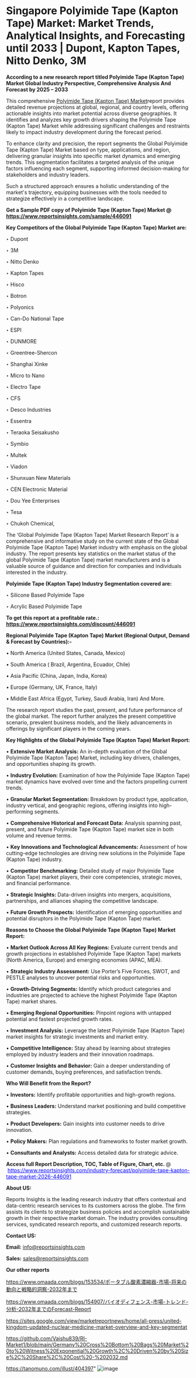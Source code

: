 # Singapore Polyimide Tape (Kapton Tape) Market: Market Trends, Analytical Insights, and Forecasting until 2033 | Dupont, Kapton Tapes, Nitto Denko, 3M

<strong>According to a new research report titled Polyimide Tape (Kapton Tape) Market Global Industry Perspective, Comprehensive Analysis And Forecast by 2025 – 2033</strong>

This comprehensive <a href=https://www.reportsinsights.com/sample/446091>Polyimide Tape (Kapton Tape) Market</a>report provides detailed revenue projections at global, regional, and country levels, offering actionable insights into market potential across diverse geographies. It identifies and analyzes key growth drivers shaping the Polyimide Tape (Kapton Tape) Market while addressing significant challenges and restraints likely to impact industry development during the forecast period.

To enhance clarity and precision, the report segments the Global Polyimide Tape (Kapton Tape) Market based on type, applications, and region, delivering granular insights into specific market dynamics and emerging trends. This segmentation facilitates a targeted analysis of the unique factors influencing each segment, supporting informed decision-making for stakeholders and industry leaders.

Such a structured approach ensures a holistic understanding of the market's trajectory, equipping businesses with the tools needed to strategize effectively in a competitive landscape.

<strong>Get a Sample PDF copy of Polyimide Tape (Kapton Tape) Market </strong><strong>@<a href=https://www.reportsinsights.com/sample/446091 style=color:#0000ff;> https://www.reportsinsights.com/sample/446091</a></strong></font>

<strong>Key Competitors of the Global Polyimide Tape (Kapton Tape) Market are:</strong>

‣ Dupont

‣ 3M

‣ Nitto Denko

‣ Kapton Tapes

‣ Hisco

‣ Botron

‣ Polyonics

‣ Can-Do National Tape

‣ ESPI

‣ DUNMORE

‣ Greentree-Shercon

‣ Shanghai Xinke

‣ Micro to Nano

‣ Electro Tape

‣ CFS

‣ Desco Industries

‣ Essentra

‣ Teraoka Seisakusho

‣ Symbio

‣ Multek

‣ Viadon

‣ Shunxuan New Materials

‣ CEN Electronic Material

‣ Dou Yee Enterprises

‣ Tesa

‣ Chukoh Chemical,

The ‘Global Polyimide Tape (Kapton Tape) Market Research Report’ is a comprehensive and informative study on the current state of the Global Polyimide Tape (Kapton Tape) Market industry with emphasis on the global industry. The report presents key statistics on the market status of the global Polyimide Tape (Kapton Tape) market manufacturers and is a valuable source of guidance and direction for companies and individuals interested in the industry.

<strong>Polyimide Tape (Kapton Tape) Industry Segmentation covered are:</strong>

‣ Silicone Based Polyimide Tape

‣ Acrylic Based Polyimide Tape

<strong>To get this report at a profitable rate.: <a href=https://www.reportsinsights.com/discount/446091 style=color:#0000ff;>https://www.reportsinsights.com/discount/446091</a></strong></font>

<strong>Regional Polyimide Tape (Kapton Tape) Market (Regional Output, Demand &amp; Forecast by Countries):-</strong>

• North America (United States, Canada, Mexico)

• South America ( Brazil, Argentina, Ecuador, Chile)

• Asia Pacific (China, Japan, India, Korea)

• Europe (Germany, UK, France, Italy)

• Middle East Africa (Egypt, Turkey, Saudi Arabia, Iran) And More.

The research report studies the past, present, and future performance of the global market. The report further analyzes the present competitive scenario, prevalent business models, and the likely advancements in offerings by significant players in the coming years.

<strong>Key Highlights of the Global Polyimide Tape (Kapton Tape) Market Report:</strong>

• <strong>Extensive Market Analysis:</strong> An in-depth evaluation of the Global Polyimide Tape (Kapton Tape) Market, including key drivers, challenges, and opportunities shaping its growth.

• <strong>Industry Evolution:</strong> Examination of how the Polyimide Tape (Kapton Tape) market dynamics have evolved over time and the factors propelling current trends.

• <strong>Granular Market Segmentation:</strong> Breakdown by product type, application, industry vertical, and geographic regions, offering insights into high-performing segments.

• <strong>Comprehensive Historical and Forecast Data:</strong> Analysis spanning past, present, and future Polyimide Tape (Kapton Tape) market size in both volume and revenue terms.

• <strong>Key Innovations and Technological Advancements:</strong> Assessment of how cutting-edge technologies are driving new solutions in the Polyimide Tape (Kapton Tape) industry.

• <strong>Competitor Benchmarking:</strong> Detailed study of major Polyimide Tape (Kapton Tape) market players, their core competencies, strategic moves, and financial performance.

• <strong>Strategic Insights:</strong> Data-driven insights into mergers, acquisitions, partnerships, and alliances shaping the competitive landscape.

• <strong>Future Growth Prospects:</strong> Identification of emerging opportunities and potential disruptors in the Polyimide Tape (Kapton Tape) market.

<strong>Reasons to Choose the Global Polyimide Tape (Kapton Tape) Market Report:</strong>

• <strong>Market Outlook Across All Key Regions:</strong> Evaluate current trends and growth projections in established Polyimide Tape (Kapton Tape) markets (North America, Europe) and emerging economies (APAC, MEA).

• <strong>Strategic Industry Assessment:</strong> Use Porter’s Five Forces, SWOT, and PESTLE analyses to uncover potential risks and opportunities.

• <strong>Growth-Driving Segments:</strong> Identify which product categories and industries are projected to achieve the highest Polyimide Tape (Kapton Tape) market shares.

• <strong>Emerging Regional Opportunities:</strong> Pinpoint regions with untapped potential and fastest projected growth rates.

• <strong>Investment Analysis:</strong> Leverage the latest Polyimide Tape (Kapton Tape) market insights for strategic investments and market entry.

• <strong>Competitive Intelligence:</strong> Stay ahead by learning about strategies employed by industry leaders and their innovation roadmaps.

• <strong>Customer Insights and Behavior:</strong> Gain a deeper understanding of customer demands, buying preferences, and satisfaction trends.

<strong>Who Will Benefit from the Report?</strong>

• <strong>Investors:</strong> Identify profitable opportunities and high-growth regions.

• <strong>Business Leaders:</strong> Understand market positioning and build competitive strategies.

• <strong>Product Developers:</strong> Gain insights into customer needs to drive innovation.

• <strong>Policy Makers:</strong> Plan regulations and frameworks to foster market growth.

• <strong>Consultants and Analysts:</strong> Access detailed data for strategic advice.
</ul>
<strong>Access full Report Description, TOC, Table of Figure, Chart, etc. </strong>@  <a href=https://www.reportsinsights.com/industry-forecast/polyimide-tape-kapton-tape-market-2026-446091 style=color:#0000ff;>https://www.reportsinsights.com/industry-forecast/polyimide-tape-kapton-tape-market-2026-446091</a></font>

<strong><strong>About US</strong>:</strong>

Reports Insights is the leading research industry that offers contextual and data-centric research services to its customers across the globe. The firm assists its clients to strategize business policies and accomplish sustainable growth in their respective market domain. The industry provides consulting services, syndicated research reports, and customized research reports.

<strong>Contact US:</strong>

<p class=""""><b>Email:</b> <a href=mailto:info@reportsinsights.com>info@reportsinsights.com</a></p>
<p class=""""><b>Sales:</b> <a href=mailto:sales@reportsinsights.com>sales@reportsinsights.com</a></p>

<strong>Our other reports</strong>

<a href=https://www.omaada.com/blogs/153534/ポータブル酸素濃縮器-市場-将来の動向と戦略的洞察-2032年まで>https://www.omaada.com/blogs/153534/ポータブル酸素濃縮器-市場-将来の動向と戦略的洞察-2032年まで</a>

<a href=https://www.omaada.com/blogs/154907/バイオディフェンス-市場-トレンド-分析-2032年までのForecast-Report>https://www.omaada.com/blogs/154907/バイオディフェンス-市場-トレンド-分析-2032年までのForecast-Report</a>

<a href=https://sites.google.com/view/marketreportnews/home/all-press/united-kingdom-updated-nuclear-medicine-market-overview-and-key-segmentat>https://sites.google.com/view/marketreportnews/home/all-press/united-kingdom-updated-nuclear-medicine-market-overview-and-key-segmentat</a>

<a href=https://github.com/Vaishu839/RI-Market1/blob/main/Germany%20Cross%20Bottom%20Bags%20Market%20to%20Witness%20Exponential%20Growth%2C%20Driven%20by%20Size%2C%20Share%2C%20Cost%20-%202032.md>https://github.com/Vaishu839/RI-Market1/blob/main/Germany%20Cross%20Bottom%20Bags%20Market%20to%20Witness%20Exponential%20Growth%2C%20Driven%20by%20Size%2C%20Share%2C%20Cost%20-%202032.md</a>

<a href=https://tanomuno.com/illust/404397>https://tanomuno.com/illust/404397</a>"
![image](https://github.com/user-attachments/assets/7b4c2463-19d9-4745-8cf1-f3c4ec2d2729)

